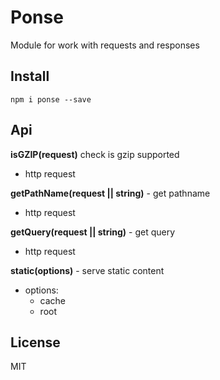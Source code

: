 Ponse
=====

Module for work with requests and responses

## Install

`npm i ponse --save`

## Api

**isGZIP(request)** check is gzip supported
- http request
    
**getPathName(request || string)** - get pathname
- http request

**getQuery(request || string)** - get query
- http request

**static(options)** - serve static content
- options:
    - cache
    - root

## License

MIT

